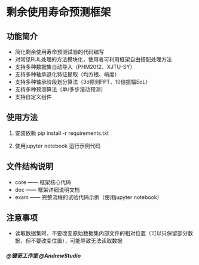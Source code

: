 # 剩余使用寿命预测框架

## 功能简介

- 简化剩余使用寿命预测试验的代码编写
- 对常见RUL处理的方法模块化，使用者可利用框架自由搭配处理方法
- 支持多种数据集自动导入（PHM2012、XJTU-SY）
- 支持多种轴承退化特征提取（均方根、峭度）
- 支持多种轴承阶段划分算法（3σ原则FPT、10倍振幅EoL）
- 支持多种预测算法（单/多步滚动预测）
- 支持自定义组件

## 使用方法

1. 安装依赖 pip install -r requirements.txt

2. 使用jupyter notebook 运行示例代码

## 文件结构说明

- core —— 框架核心代码
- doc —— 框架详细说明文档
- exam —— 完整流程的试验代码示例（使用jupyter notebook）

## 注意事项

- 读取数据集时，不要改变原始数据集内部文件的相对位置（可以只保留部分数据，但不要改变位置），可能导致无法读取数据

  

##### @键哥工作室 @AndrewStudio

